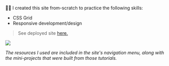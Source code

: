 :woman_technologist: I created this site from-scratch to practice the following skills:
* CSS Grid
* Responsive development/design

> See deployed site [here.](https://dayna-schlenk.github.io/css-grid-tutorial-practice/)

![](tester.gif)

*The resources I used are included in the site's navigation menu, along with the mini-projects that were built from those tutorials.*